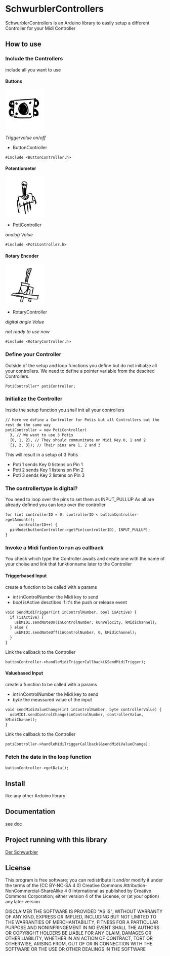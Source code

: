 # SchwurblerControllers

SchwurblerControllers is an Arduino library to easily setup a different Controller for your Midi Controller

## How to use

### Include the Controllers
include all you want to use

#### Buttons
![alt text](assets/button.jpg "Button")

_Triggervalue on/off_
- ButtonController
```Arduino
#include <ButtonController.h>
```

#### Potentiometer
![alt text](assets/poti.jpg "Poti")
- PotiController

_analog Value_
```Arduino
#include <PotiController.h>
```

#### Rotary Encoder
![alt text](assets/rotaryencoder.jpg "Rotary Encoder")
- RotaryController

_digital angle Value_

_not ready to use now_
```Arduino
#include <RotaryController.h>
```

### Define your Controller
Outside of the setup and loop functions you define but do not initialze all your controllers.
We need to define a pointer variable from the descired Controllers. 
```Arduino
PotiController* potiController;
```

### Initialize the Controller
Inside the setup function you shall init all your controllers
```Arduino
// Here we define a Controller for Potis but all Controllers but the rest do the same way
potiController = new PotiController(
  3, // We want to use 3 Potis
  {0, 1, 2}, // They should communitate on Midi Key 0, 1 and 2
  {1, 2, 3}); // Their pins are 1, 2 and 3
```
This will result in a setup of 3 Potis
* Poti 1 sends Key 0 listens on Pin 1
* Poti 2 sends Key 1 listens on Pin 2
* Poti 3 sends Key 2 listens on Pin 3

### The controllertype is digital?
You need to loop over the pins to set them as INPUT_PULLUP
As all are already defined you can loop over the controller
```Arduino
for (int controllerID = 0; controllerID < buttonController->getAmount();
      controllerID++) {
  pinMode(buttonController->getPin(controllerID), INPUT_PULLUP);
}
```

###  Invoke a Midi funtion to run as callback
You check which type the Controller awaits and create one with the name of your choise and link that funktionname later to the Controller 
#### Triggerbased Input
create a function to be called with a params
* *int* inControlNumber the Midi key to send
* *bool* isActive desctibes if it's the push or release event
```Arduino
void SendMidiTrigger(int inControlNumber, bool isActive) {
  if (isActive) {
    usbMIDI.sendNoteOn(inControlNumber, kOnVelocity, kMidiChannel);
  } else {
    usbMIDI.sendNoteOff(inControlNumber, 0, kMidiChannel);
  }
}
```
Link the callback to the Controller
```Arduino
buttonController->handleMidiTriggerCallback(&SendMidiTrigger);
```

#### Valuebased Input
create a function to be called with a params
* *int* inControlNumber the Midi key to send
* *byte* the meassured value of the input  
```Arduino
void sendMidiValueChange(int inControlNumber, byte controllerValue) {
  usbMIDI.sendControlChange(inControlNumber, controllerValue, kMidiChannel);
}
```
Link the callback to the Controller
```Arduino
potiController->handleMidiTriggerCallback(&sendMidiValueChange);
```

### Fetch the date in the loop function
```Arduino
buttonController->getData();
```

## Install

like any other Arduino library

## Documentation
see doc

## Project running with this library
[Der Schwurbler](https://github.com/mommel/hs-lr-midi-schwurbler)


## License

This program is free software; you can redistribute it and/or modify
it under the terms of the (CC BY-NC-SA 4 0)
Creative Commons Attribution-NonCommercial-ShareAlike 4 0 International
as published by Creative Commons Corporation; either version 4 of the
License, or (at your option) any later version

DISCLAIMER
THE SOFTWARE IS PROVIDED "AS IS", WITHOUT WARRANTY OF ANY KIND,
EXPRESS OR IMPLIED, INCLUDING BUT NOT LIMITED TO THE WARRANTIES OF
MERCHANTABILITY, FITNESS FOR A PARTICULAR PURPOSE AND NONINFRINGEMENT IN
NO EVENT SHALL THE AUTHORS OR COPYRIGHT HOLDERS BE LIABLE FOR ANY CLAIM,
DAMAGES OR OTHER LIABILITY, WHETHER IN AN ACTION OF CONTRACT, TORT OR
OTHERWISE, ARISING FROM, OUT OF OR IN CONNECTION WITH THE SOFTWARE OR THE
USE OR OTHER DEALINGS IN THE SOFTWARE
